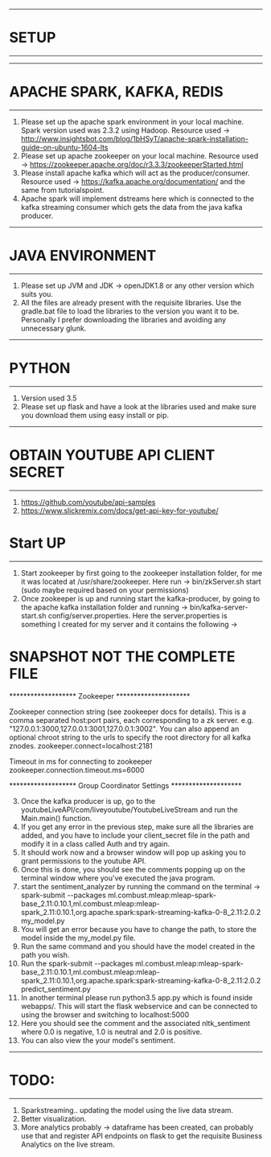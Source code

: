 *****************************************************************************
# SETUP
*****************************************************************************

*****************************
# APACHE SPARK, KAFKA, REDIS
*****************************
1. Please set up the apache spark environment in your local machine. Spark version used was 2.3.2 using Hadoop.
Resource used -> http://www.insightsbot.com/blog/1bHSyT/apache-spark-installation-guide-on-ubuntu-1604-lts
2. Please set up apache zookeeper on your local machine.
Resource used -> https://zookeeper.apache.org/doc/r3.3.3/zookeeperStarted.html
3. Please install apache kafka which will act as the producer/consumer.
Resource used -> https://kafka.apache.org/documentation/ and the same from tutorialspoint.
4. Apache spark will implement dstreams here which is connected to the kafka streaming consumer which gets the data from the java kafka producer.

*****************************
# JAVA ENVIRONMENT
*****************************
1. Please set up JVM and JDK -> openJDK1.8 or any other version which suits you.
2. All the files are already present with the requisite libraries. Use the gradle.bat file to load the libraries to the version you want it to be.
Personally I prefer downloading the libraries and avoiding any unnecessary glunk.

*****************************
# PYTHON
*****************************
1. Version used 3.5
2. Please set up flask and have a look at the libraries used and make sure you download them using easy install or pip.

********************************
# OBTAIN YOUTUBE API CLIENT SECRET
********************************
1. https://github.com/youtube/api-samples
2. https://www.slickremix.com/docs/get-api-key-for-youtube/

# Start UP
*****************************
1. Start zookeeper by first going to the zookeeper installation folder, for me it was located at /usr/share/zookeeper. Here run -> bin/zkServer.sh start (sudo maybe required based on your permissions)
2. Once zookeeper is up and running start the kafka-producer, by going to the apache kafka installation folder and running -> bin/kafka-server-start.sh config/server.properties. Here the server.properties is something I created for my server and it contains the following ->

# SNAPSHOT NOT THE COMPLETE FILE
******************* Zookeeper *********************

 Zookeeper connection string (see zookeeper docs for details).
 This is a comma separated host:port pairs, each corresponding to a zk
 server. e.g. "127.0.0.1:3000,127.0.0.1:3001,127.0.0.1:3002".
 You can also append an optional chroot string to the urls to specify the
 root directory for all kafka znodes.
zookeeper.connect=localhost:2181

 Timeout in ms for connecting to zookeeper
zookeeper.connection.timeout.ms=6000


******************* Group Coordinator Settings ********************


3. Once the kafka producer is up, go to the youtubeLiveAPI/com/liveyoutube/YoutubeLiveStream and run the Main.main() function.
4. If you get any error in the previous step, make sure all the libraries are added, and you have to include your client_secret file in the path and modify it in a class called Auth and try again.
5. It should work now and a browser window will pop up asking you to grant permissions to the youtube API.
6. Once this is done, you should see the comments popping up on the terminal window where you've executed the java program.
7. start the sentiment_analyzer by running the command on the terminal -> spark-submit --packages ml.combust.mleap:mleap-spark-base_2.11:0.10.1,ml.combust.mleap:mleap-spark_2.11:0.10.1,org.apache.spark:spark-streaming-kafka-0-8_2.11:2.0.2 my_model.py
8. You will get an error because you have to change the path, to store the model inside the my_model.py file.
9. Run the same command and you should have the model created in the path you wish.
10. Run the spark-submit --packages ml.combust.mleap:mleap-spark-base_2.11:0.10.1,ml.combust.mleap:mleap-spark_2.11:0.10.1,org.apache.spark:spark-streaming-kafka-0-8_2.11:2.0.2 predict_sentiment.py
11. In another terminal please run python3.5 app.py which is found inside webapps/. This will start the flask webservice and can be connected to using the browser and switching to localhost:5000
12. Here you should see the comment and the associated nltk_sentiment where 0.0 is negative, 1.0 is neutral and 2.0 is positive.
13. You can also view the your model's sentiment.

***************************************
# TODO:
***************************************
1. Sparkstreaming.. updating the model using the live data stream.
2. Better visualization.
3. More analytics probably -> dataframe has been created, can probably use that and register API endpoints on flask to get the requisite Business Analytics on the live stream.

